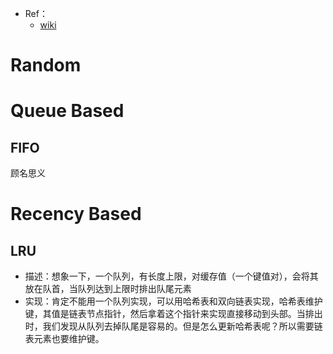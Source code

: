 + Ref：
  + [wiki](https://en.wikipedia.org/wiki/Cache_replacement_policies)

# Random

# Queue Based
## FIFO
顾名思义

# Recency Based

## LRU

+ 描述：想象一下，一个队列，有长度上限，对缓存值（一个键值对），会将其放在队首，当队列达到上限时排出队尾元素
+ 实现：肯定不能用一个队列实现，可以用哈希表和双向链表实现，哈希表维护键，其值是链表节点指针，然后拿着这个指针来实现直接移动到头部。当排出时，我们发现从队列去掉队尾是容易的。但是怎么更新哈希表呢？所以需要链表元素也要维护键。
